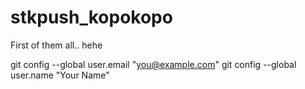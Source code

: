 # stkpush_kopokopo
First of them all.. hehe

  git config --global user.email "you@example.com"
  git config --global user.name "Your Name"